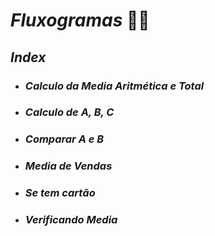 # _Fluxogramas_ :man_technologist:

## _Index_

- ### _Calculo da Media Aritmética e Total_

- ### _Calculo de A, B, C_

- ### _Comparar A e B_

- ### _Media de Vendas_

- ### _Se tem cartão_

- ### _Verificando Media_

